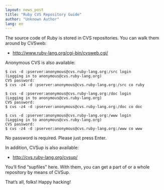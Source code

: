 ```yaml
---
layout: news_post
title: "Ruby CVS Repository Guide"
author: "Unknown Author"
lang: en
---
```


The source code of Ruby is stored in CVS repositories. You can walk them
around by CVSweb:

* http://www.ruby-lang.org/cgi-bin/cvsweb.cgi/

Anonymous CVS is also available:

    $ cvs -d :pserver:anonymous@cvs.ruby-lang.org:/src login
    (Logging in to anonymous@cvs.ruby-lang.org)
    CVS password:
    $ cvs -z4 -d :pserver:anonymous@cvs.ruby-lang.org:/src co ruby

    $ cvs -d :pserver:anonymous@cvs.ruby-lang.org:/doc login
    (Logging in to anonymous@cvs.ruby-lang.org)
    CVS password:
    $ cvs -z4 -d :pserver:anonymous@cvs.ruby-lang.org:/doc co doc

    $ cvs -d :pserver:anonymous@cvs.ruby-lang.org:/www login
    (Logging in to anonymous@cvs.ruby-lang.org)
    CVS password:
    $ cvs -z4 -d :pserver:anonymous@cvs.ruby-lang.org:/www co www

No password is required. Please just press Enter.

In addition, CVSup is also available:

* http://cvs.ruby-lang.org/cvsup/

You’ll find “supfiles” here. With them, you can get a part of or a whole
repository by means of CVSup.

That’s all, folks! Happy hacking!
